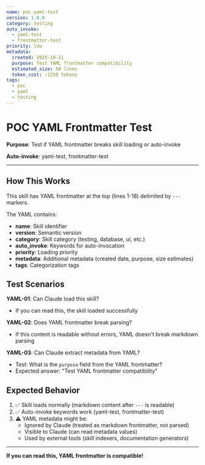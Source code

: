```yaml
---
name: poc-yaml-test
version: 1.0.0
category: testing
auto_invoke:
  - yaml-test
  - frontmatter-test
priority: low
metadata:
  created: 2025-10-21
  purpose: Test YAML frontmatter compatibility
  estimated_size: 50 lines
  token_cost: ~1250 tokens
tags:
  - poc
  - yaml
  - testing
---
```


# POC YAML Frontmatter Test

**Purpose**: Test if YAML frontmatter breaks skill loading or auto-invoke

**Auto-invoke**: yaml-test, frontmatter-test

---

## How This Works

This skill has YAML frontmatter at the top (lines 1-18) delimited by `---` markers.

The YAML contains:
- **name**: Skill identifier
- **version**: Semantic version
- **category**: Skill category (testing, database, ui, etc.)
- **auto_invoke**: Keywords for auto-invocation
- **priority**: Loading priority
- **metadata**: Additional metadata (created date, purpose, size estimates)
- **tags**: Categorization tags

## Test Scenarios

**YAML-01**: Can Claude load this skill?
- If you can read this, the skill loaded successfully

**YAML-02**: Does YAML frontmatter break parsing?
- If this content is readable without errors, YAML doesn't break markdown parsing

**YAML-03**: Can Claude extract metadata from YAML?
- Test: What is the `purpose` field from the YAML frontmatter?
- Expected answer: "Test YAML frontmatter compatibility"

## Expected Behavior

1. ✅ Skill loads normally (markdown content after `---` is readable)
2. ✅ Auto-invoke keywords work (yaml-test, frontmatter-test)
3. ⚠️ YAML metadata might be:
   - Ignored by Claude (treated as markdown frontmatter, not parsed)
   - Visible to Claude (can read metadata values)
   - Used by external tools (skill indexers, documentation generators)

---

**If you can read this, YAML frontmatter is compatible!**

